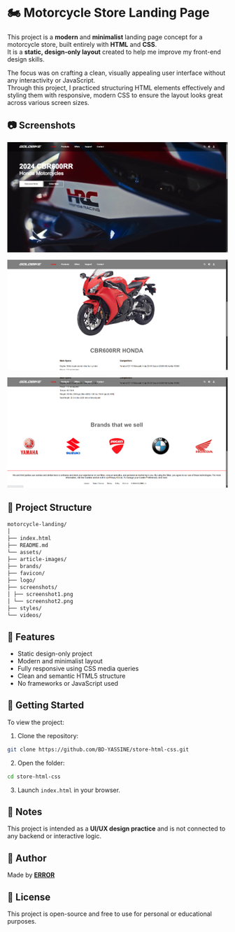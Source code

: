 # 🏍️ Motorcycle Store Landing Page

This project is a **modern** and **minimalist** landing page concept for a motorcycle store, built entirely with **HTML** and **CSS**.  
It is a **static, design-only layout** created to help me improve my front-end design skills.

The focus was on crafting a clean, visually appealing user interface without any interactivity or JavaScript.  
Through this project, I practiced structuring HTML elements effectively and styling them with responsive, modern CSS to ensure the layout looks great across various screen sizes.

## 📷 Screenshots

![Homepage Screenshot](/assets/screenshots/Capture%20d’écran%202025-07-13%20034934.png) 

![Main View](/assets/screenshots/Capture%20d’écran%202025-07-13%20034956.png)

![footer](/assets/screenshots/Capture%20d’écran%202025-07-13%20035015.png)

## 📁 Project Structure

```
motorcycle-landing/
│
├── index.html
├── README.md
└── assets/
├── article-images/
├── brands/
├── favicon/
├── logo/
├── screenshots/
│ ├── screenshot1.png
│ └── screenshot2.png
├── styles/
└── videos/  
```

## 🌟 Features

- Static design-only project
- Modern and minimalist layout
- Fully responsive using CSS media queries
- Clean and semantic HTML5 structure
- No frameworks or JavaScript used

## 🚀 Getting Started

To view the project:

1. Clone the repository:
```bash
git clone https://github.com/BD-YASSINE/store-html-css.git
```

2. Open the folder:
```bash
cd store-html-css
```

3. Launch `index.html` in your browser.

## 📌 Notes

This project is intended as a **UI/UX design practice** and is not connected to any backend or interactive logic.

## 👤 Author

Made by [**ERROR**](https://github.com/BD-YASSINE)

## 📃 License

This project is open-source and free to use for personal or educational purposes.
